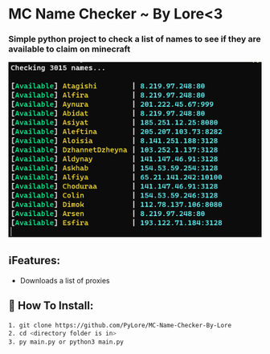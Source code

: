 # MC Name Checker ~ By Lore<3

### Simple python project to check a list of names to see if they are available to claim on minecraft

![Screenshot](screenshot.png)

## ℹ️Features:
* Downloads a list of proxies

## 🔌 How To Install:
```bash
1. git clone https://github.com/PyLore/MC-Name-Checker-By-Lore
2. cd <directory folder is in>
3. py main.py or python3 main.py
```
